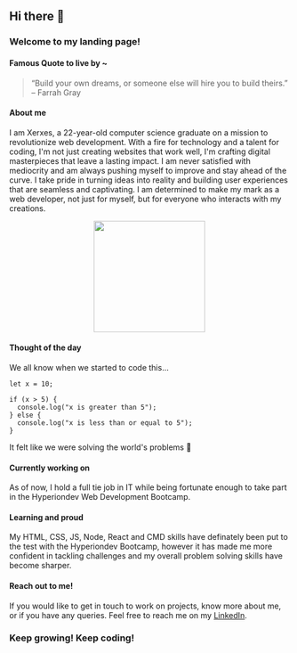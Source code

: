 ## Hi there 👋
### Welcome to my landing page!

#### Famous Quote to live by ~
> “Build your own dreams, or someone else will hire you to build theirs.” – Farrah Gray

#### About me 
I am Xerxes, a 22-year-old computer science graduate on a mission to revolutionize web development. With a fire for technology and a talent for coding, I'm not just creating websites that work well, I'm crafting digital masterpieces that leave a lasting impact. I am never satisfied with mediocrity and am always pushing myself to improve and stay ahead of the curve. I take pride in turning ideas into reality and building user experiences that are seamless and captivating. I am determined to make my mark as a web developer, not just for myself, but for everyone who interacts with my creations.

<p align="center">
<img src="https://user-images.githubusercontent.com/124258228/217061714-b74e2205-741e-44cf-b4e8-b1b7f7a5650e.jpg" width=200px height=200px >
</p>

#### Thought of the day
We all know when we started to code this...
```
let x = 10;

if (x > 5) {
  console.log("x is greater than 5");
} else {
  console.log("x is less than or equal to 5");
}
```
It felt like we were solving the world's problems :hand_over_mouth:

#### Currently working on
As of now, I hold a full tie job in IT while being fortunate enough to take part in the Hyperiondev Web Development Bootcamp.

#### Learning and proud
My HTML, CSS, JS, Node, React and CMD skills have definately been put to the test with the Hyperiondev Bootcamp, however it has made me more confident in tackling challenges and my overall problem solving skills have become sharper.

#### Reach out to me!
If you would like to get in touch to work on projects, know more about me, or if you have any queries. Feel free to reach me on my [LinkedIn](https://www.linkedin.com/in/xerxes-tarapore-a83916214/).

### Keep growing! Keep coding!
<!--
**xers1222/xers1222** is a ✨ _special_ ✨ repository because its `README.md` (this file) appears on your GitHub profile.

Here are some ideas to get you started:

- 🔭 I’m currently working on ...
- 🌱 I’m currently learning ...
- 👯 I’m looking to collaborate on ...
- 🤔 I’m looking for help with ...
- 💬 Ask me about ...
- 📫 How to reach me: ...
- 😄 Pronouns: ...
- ⚡ Fun fact: ...
-->
